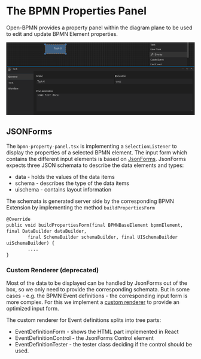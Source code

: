 # The BPMN Properties Panel

Open-BPMN provides a property panel within the diagram plane to be used to edit and update BPMN Element properties.

<img src="./images/property_panel-01.png" />


## JSONForms

The `bpmn-property-panel.tsx` is implementing a `SelectionListener` to display the properties of a selected BPMN element.
The input form which contains the different input elements is based on [JsonForms](https://jsonforms.io/). JsonForms expects three JSON schemata to describe the data elements and types:

 * data - holds the values of the data items
 * schema - describes the type of the data items
 * uischema - contains layout information
 
The schemata is generated server side by the corresponding BPMN Extension by implementing the method `buildPropertiesForm`


	@Override
	public void buildPropertiesForm(final BPMNBaseElement bpmnElement, final DataBuilder dataBuilder,
            final SchemaBuilder schemaBuilder, final UISchemaBuilder uiSchemaBuilder) {
            ....
	}

	
	
### Custom Renderer (deprecated)

Most of the data to be displayed can be handled by JsonForms out of the box, so we only need to provide the corresponding schemata. But in some cases - e.g. the BPMN Event definitions - the corresponding input form is more complex. For this we implement a [custom renderer](https://jsonforms.io/docs/tutorial/custom-renderers) to provide an optimized input form. 

The custom renderer for Event definitions splits into tree parts:

 * EventDefinitionForm - shows the HTML part implemented in React
 * EventDefinitionControl - the JsonForms Control element
 * EventDefinitionTester - the tester class deciding if the control should be used. 